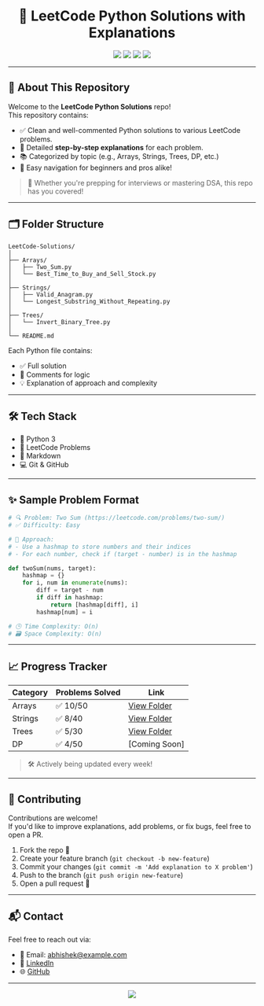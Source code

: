 <h1 align="center">📘 LeetCode Python Solutions with Explanations</h1>

<p align="center">
  <img src="https://img.shields.io/github/languages/top/AbhishekKumarTiwari/LeetCode-Python-Solutions?color=informational&style=flat-square" />
  <img src="https://img.shields.io/github/stars/AbhishekKumarTiwari/LeetCode-Python-Solutions?style=flat-square" />
  <img src="https://img.shields.io/github/last-commit/AbhishekKumarTiwari/LeetCode-Python-Solutions?style=flat-square" />
  <img src="https://img.shields.io/github/license/AbhishekKumarTiwari/LeetCode-Python-Solutions?style=flat-square" />
</p>

---

## 🧠 About This Repository

Welcome to the **LeetCode Python Solutions** repo!  
This repository contains:

- ✅ Clean and well-commented Python solutions to various LeetCode problems.
- 📌 Detailed **step-by-step explanations** for each problem.
- 📚 Categorized by topic (e.g., Arrays, Strings, Trees, DP, etc.)
- 🚀 Easy navigation for beginners and pros alike!

> 📍 Whether you're prepping for interviews or mastering DSA, this repo has you covered!

---

## 🗂️ Folder Structure

```
LeetCode-Solutions/
│
├── Arrays/
│   ├── Two_Sum.py
│   └── Best_Time_to_Buy_and_Sell_Stock.py
│
├── Strings/
│   ├── Valid_Anagram.py
│   └── Longest_Substring_Without_Repeating.py
│
├── Trees/
│   └── Invert_Binary_Tree.py
│
└── README.md
```

Each Python file contains:
- ✅ Full solution
- 📌 Comments for logic
- 💡 Explanation of approach and complexity

---

## 🛠️ Tech Stack

- 🐍 Python 3
- 📘 LeetCode Problems
- 🧾 Markdown
- 💻 Git & GitHub

---

## ✨ Sample Problem Format

```python
# 🔍 Problem: Two Sum (https://leetcode.com/problems/two-sum/)
# ✅ Difficulty: Easy

# 🧠 Approach:
# - Use a hashmap to store numbers and their indices
# - For each number, check if (target - number) is in the hashmap

def twoSum(nums, target):
    hashmap = {}
    for i, num in enumerate(nums):
        diff = target - num
        if diff in hashmap:
            return [hashmap[diff], i]
        hashmap[num] = i

# 🕒 Time Complexity: O(n)
# 🗃️ Space Complexity: O(n)
```

---

## 📈 Progress Tracker

| Category     | Problems Solved | Link                        |
|--------------|-----------------|-----------------------------|
| Arrays       | ✅ 10/50         | [View Folder](./Arrays)     |
| Strings      | ✅ 8/40          | [View Folder](./Strings)    |
| Trees        | ✅ 5/30          | [View Folder](./Trees)      |
| DP           | ✅ 4/50          | [Coming Soon]               |

> 🛠️ Actively being updated every week!

---

## 🤝 Contributing

Contributions are welcome!  
If you'd like to improve explanations, add problems, or fix bugs, feel free to open a PR.

1. Fork the repo 🍴
2. Create your feature branch (`git checkout -b new-feature`)
3. Commit your changes (`git commit -m 'Add explanation to X problem'`)
4. Push to the branch (`git push origin new-feature`)
5. Open a pull request 🚀

---

## 📬 Contact

Feel free to reach out via:
- 📧 Email: abhishek@example.com
- 💼 [LinkedIn](https://www.linkedin.com/in/abhishek-kumar-tiwari)
- 🌐 [GitHub](https://github.com/AbhishekKumarTiwari)

---

<p align="center">
  <img src="https://capsule-render.vercel.app/api?type=waving&color=gradient&height=100&section=footer"/>
</p>